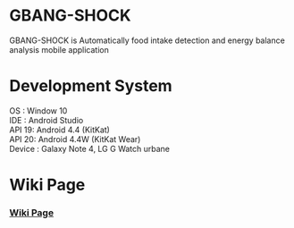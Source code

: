 # GBANG-SHOCK
GBANG-SHOCK is Automatically food intake detection and energy balance analysis mobile application  

# Development System
OS : Window 10  
IDE : Android Studio  
API 19: Android 4.4 (KitKat)  
API 20: Android 4.4W (KitKat Wear)  
Device : Galaxy Note 4, LG G Watch urbane  


# Wiki Page
### [Wiki Page](https://github.com/GB-SHOCK/gbangshock/wiki)  
